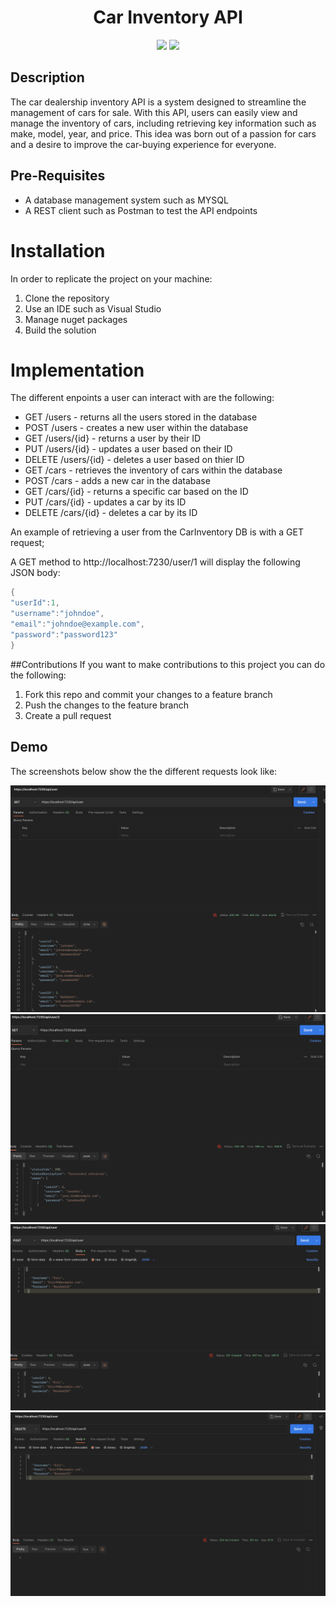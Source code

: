 <h1 align="center">Car Inventory API</h1>

<p align="center">
  <img src="https://img.shields.io/badge/Language-Rust-orange.svg">
  <img src="https://img.shields.io/badge/License-MIT-blue.svg">
</p>

## Description
The car dealership inventory API is a system designed to streamline the management of cars for sale. With this API, users can easily view and manage the inventory of cars, including retrieving key information such as make, model, year, and price. This idea was born out of a passion for cars and a desire to improve the car-buying experience for everyone.


## Pre-Requisites
- A database management system such as MYSQL
- A REST client such as Postman to test the API endpoints

# Installation
In order to replicate the project on your machine:
1. Clone the repository
2. Use an IDE such as Visual Studio
3. Manage nuget packages
4. Build the solution

# Implementation
The different enpoints a user can interact with are the following:

- GET /users - returns all the users stored in the database
- POST /users - creates a new user within the database
- GET /users/{id} - returns a user by their ID
- PUT /users/{id} - updates a user based on their ID
- DELETE /users/{id} - deletes a user based on thier ID
- GET /cars - retrieves the inventory of cars within the database
- POST /cars - adds a new car in the database 
- GET /cars/{id} - returns a specific car based on the ID
- PUT /cars/{id} - updates a car by its ID
- DELETE /cars/{id} - deletes a car by its ID


An example of retrieving a user from the CarInventory DB is with a GET request;

A GET method to http://localhost:7230/user/1 will display the following JSON body:
```rust
{
"userId":1,
"username":"johndoe",
"email":"johndoe@example.com",
"password":"password123"
}
```
##Contributions
If you want to make contributions to this project you can do the following:

1. Fork this repo and commit your changes to a feature branch
2. Push the changes to the feature branch
3. Create a pull request

## Demo

The screenshots below show the the different requests look like:

<img src="Screenshot/GET.png" alt="Alt text" title="Optional title">
<img src="Screenshot/GET_by_id.png" alt="Alt text" title="Optional title">
<img src="Screenshot/POST.png" alt="Alt text" title="Optional title">
<img src="Screenshot/DELETE.png" alt="Alt text" title="Optional title">




